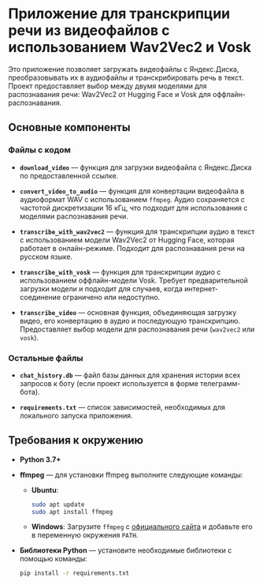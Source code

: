 # Приложение для транскрипции речи из видеофайлов с использованием Wav2Vec2 и Vosk

Это приложение позволяет загружать видеофайлы с Яндекс.Диска, преобразовывать их в аудиофайлы и транскрибировать речь в текст. Проект предоставляет выбор между двумя моделями для распознавания речи: Wav2Vec2 от Hugging Face и Vosk для оффлайн-распознавания.

## Основные компоненты

### Файлы с кодом

- **`download_video`** — функция для загрузки видеофайла с Яндекс.Диска по предоставленной ссылке.
  
- **`convert_video_to_audio`** — функция для конвертации видеофайла в аудиоформат WAV с использованием `ffmpeg`. Аудио сохраняется с частотой дискретизации 16 кГц, что подходит для использования с моделями распознавания речи.

- **`transcribe_with_wav2vec2`** — функция для транскрипции аудио в текст с использованием модели Wav2Vec2 от Hugging Face, которая работает в онлайн-режиме. Подходит для распознавания речи на русском языке.

- **`transcribe_with_vosk`** — функция для транскрипции аудио с использованием оффлайн-модели Vosk. Требует предварительной загрузки модели и подходит для случаев, когда интернет-соединение ограничено или недоступно.

- **`transcribe_video`** — основная функция, объединяющая загрузку видео, его конвертацию в аудио и последующую транскрипцию. Предоставляет выбор модели для распознавания речи (`wav2vec2` или `vosk`).

### Остальные файлы

- **`chat_history.db`** — файл базы данных для хранения истории всех запросов к боту (если проект используется в форме телеграмм-бота).

- **`requirements.txt`** — список зависимостей, необходимых для локального запуска приложения.

## Требования к окружению

- **Python 3.7+**
- **ffmpeg** — для установки ffmpeg выполните следующие команды:
  - **Ubuntu**:
    ```bash
    sudo apt update
    sudo apt install ffmpeg
    ```
  - **Windows**: Загрузите `ffmpeg` с [официального сайта](https://ffmpeg.org/download.html) и добавьте его в переменную окружения `PATH`.

- **Библиотеки Python** — установите необходимые библиотеки с помощью команды:
  ```bash
  pip install -r requirements.txt
